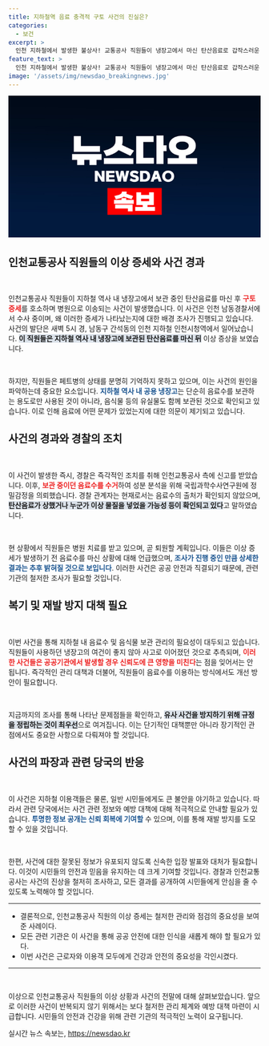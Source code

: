 ```yaml
---
title: 지하철역 음료 충격적 구토 사건의 진실은?
categories:
  - 보건
excerpt: >
  인천 지하철에서 발생한 불상사! 교통공사 직원들이 냉장고에서 마신 탄산음료로 갑작스러운 구토 증세를 호소하며 병원 행. 경찰은 음료의 출처와 성분 분석에 나섰습니다. 과연 이 음료수의 진실은 무엇일까?
feature_text: >
  인천 지하철에서 발생한 불상사! 교통공사 직원들이 냉장고에서 마신 탄산음료로 갑작스러운 구토 증세를 호소하며 병원 행. 경찰은 음료의 출처와 성분 분석에 나섰습니다. 과연 이 음료수의 진실은 무엇일까?
image: '/assets/img/newsdao_breakingnews.jpg'
---
```


<p><img src="/assets/img/newsdao_breakingnews.jpg" alt="koreaapp 속보" /></p>

<h2 data-ke-size="size26">인천교통공사 직원들의 이상 증세와 사건 경과</h2>

<p data-ke-size="size16">&nbsp;</p>

<p>인천교통공사 직원들이 지하철 역사 내 냉장고에서 보관 중인 탄산음료를 마신 후 <b><span style="color: #ee2323;">구토 증세</span></b>를 호소하며 병원으로 이송되는 사건이 발생했습니다. 이 사건은 인천 남동경찰서에서 수사 중이며, 왜 이러한 증세가 나타났는지에 대한 배경 조사가 진행되고 있습니다. 사건의 발단은 새벽 5시 경, 남동구 간석동의 인천 지하철 인천시청역에서 일어났습니다. <b><span style="background-color: #21538527;">이 직원들은 지하철 역사 내 냉장고에 보관된 탄산음료를 마신 뒤</span></b> 이상 증상을 보였습니다. </p>

<p data-ke-size="size16">&nbsp;</p>

<p>하지만, 직원들은 페트병의 상태를 분명히 기억하지 못하고 있으며, 이는 사건의 원인을 파악하는데 중요한 요소입니다. <b><span style="color: #1a5490;">지하철 역사 내 공용 냉장고</span></b>는 단순히 음료수를 보관하는 용도로만 사용된 것이 아니라, 음식물 등의 유실물도 함께 보관된 것으로 확인되고 있습니다. 이로 인해 음료에 어떤 문제가 있었는지에 대한 의문이 제기되고 있습니다.</p>

<h2 data-ke-size="size26">사건의 경과와 경찰의 조치</h2>

<p data-ke-size="size16">&nbsp;</p>

<p>이 사건이 발생한 즉시, 경찰은 즉각적인 조치를 취해 인천교통공사 측에 신고를 받았습니다. 이후, <b><span style="color: #ee2323;">보관 중이던 음료수를 수거</span></b>하여 성분 분석을 위해 국립과학수사연구원에 정밀감정을 의뢰했습니다. 경찰 관계자는 현재로서는 음료수의 출처가 확인되지 않았으며, <b><span style="background-color: #21538527;">탄산음료가 상했거나 누군가 이상 물질을 넣었을 가능성 등이 확인되고 있다</span></b>고 말하였습니다.</p>

<p data-ke-size="size16">&nbsp;</p>

<p>현 상황에서 직원들은 병원 치료를 받고 있으며, 곧 퇴원할 계획입니다. 이들은 이상 증세가 발생하기 전 음료수를 마신 상황에 대해 언급했으며, <b><span style="color: #1a5490;">조사가 진행 중인 만큼 상세한 결과는 추후 밝혀질 것으로 보입니다</span></b>. 이러한 사건은 공공 안전과 직결되기 때문에, 관련 기관의 철저한 조사가 필요할 것입니다.</p>

<h2 data-ke-size="size26">복기 및 재발 방지 대책 필요</h2>

<p data-ke-size="size16">&nbsp;</p>

<p>이번 사건을 통해 지하철 내 음료수 및 음식물 보관 관리의 필요성이 대두되고 있습니다. 직원들이 사용하던 냉장고의 여건이 좋지 않아 사고로 이어졌던 것으로 추측되며, <b><span style="color: #ee2323;">이러한 사건들은 공공기관에서 발생할 경우 신뢰도에 큰 영향을 미친다</span></b>는 점을 잊어서는 안 됩니다. 즉각적인 관리 대책과 더불어, 직원들이 음료수를 이용하는 방식에서도 개선 방안이 필요합니다.</p>

<p data-ke-size="size16">&nbsp;</p>

<p>지금까지의 조사를 통해 나타난 문제점들을 확인하고, <b><span style="background-color: #21538527;">유사 사건을 방지하기 위해 규정을 정립하는 것이 최우선</span></b>으로 여겨집니다. 이는 단기적인 대책뿐만 아니라 장기적인 관점에서도 중요한 사항으로 다뤄져야 할 것입니다.</p>

<h2 data-ke-size="size26">사건의 파장과 관련 당국의 반응</h2>

<p data-ke-size="size16">&nbsp;</p>

<p>이 사건은 지하철 이용객들은 물론, 일반 시민들에게도 큰 불안을 야기하고 있습니다. 따라서 관련 당국에서는 사건 관련 정보와 예방 대책에 대해 적극적으로 안내할 필요가 있습니다. <b><span style="color: #1a5490;">투명한 정보 공개는 신뢰 회복에 기여할</span></b> 수 있으며, 이를 통해 재발 방지를 도모할 수 있을 것입니다.</p>

<p data-ke-size="size16">&nbsp;</p>

<p>한편, 사건에 대한 잘못된 정보가 유포되지 않도록 신속한 입장 발표와 대처가 필요합니다. 이것이 시민들의 안전과 믿음을 유지하는 데 크게 기여할 것입니다. 경찰과 인천교통공사는 사건의 진상을 철저히 조사하고, 모든 결과를 공개하여 시민들에게 안심을 줄 수 있도록 노력해야 할 것입니다.</p>

<hr>

<ul>
<li>결론적으로, 인천교통공사 직원의 이상 증세는 철저한 관리와 점검의 중요성을 보여준 사례이다.</li>
<li>모든 관련 기관은 이 사건을 통해 공공 안전에 대한 인식을 새롭게 해야 할 필요가 있다.</li>
<li>이번 사건은 근로자와 이용객 모두에게 건강과 안전의 중요성을 각인시켰다.</li>
</ul>

<hr>

<p data-ke-size="size16">&nbsp;</p>

<p>이상으로 인천교통공사 직원들의 이상 상황과 사건의 전말에 대해 살펴보았습니다. 앞으로 이러한 사건이 반복되지 않기 위해서는 보다 철저한 관리 체계와 예방 대책 마련이 시급합니다. 시민들의 안전과 건강을 위해 관련 기관의 적극적인 노력이 요구됩니다.</p>
실시간 뉴스 속보는, <a href="https://newsdao.kr" rel="dofollow">https://newsdao.kr</a>


